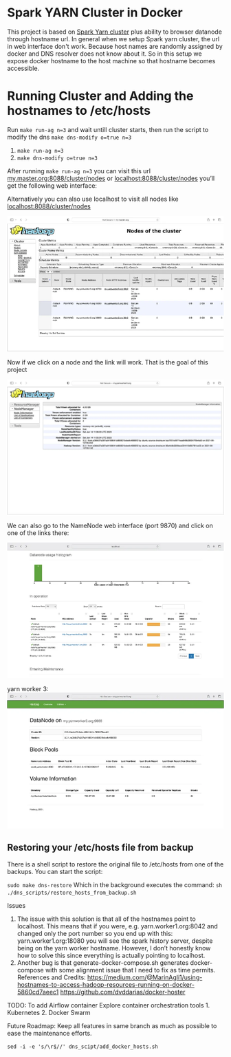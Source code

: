 # Spark YARN Cluster in Docker
This project is based on [Spark Yarn cluster](https://github.com/experientlabs/spark_playground/tree/main/spark-multinode-yarn) plus ability to browser datanode through hostname url. 
In general when we setup Spark yarn cluster, the url in web interface don't work. 
Because host names are randomly assigned by docker and DNS resolver does not know about it. 
So in this setup we expose docker hostname to the host machine so that hostname becomes accessible.


# Running Cluster and Adding the hostnames to /etc/hosts
Run `make run-ag n=3` and wait untill cluster starts, then run the script to modify the dns `make dns-modify o=true n=3`
1. `make run-ag n=3`
2. `make dns-modify o=true n=3`

After running `make run-ag n=3` you can visit this url [my.master.org:8088/cluster/nodes](my.master.org:8088/cluster/nodes) 
or [localhost:8088/cluster/nodes](localhost:8088/cluster/nodes) you’ll get the following web interface:

Alternatively you can also use localhost to visit all nodes like [localhost:8088/cluster/nodes](localhost:8088/cluster/nodes)

![img.png](resources/img.png)


Now if we click on a node and the link will work. That is the goal of this project

![img_1.png](resources/img_1.png)

We can also go to the NameNode web interface (port 9870) and click on one of the links there:

![img_2.png](resources/img_2.png)

yarn worker 3:
![img_3.png](resources/img_3.png)


## Restoring your /etc/hosts file from backup
There is a shell script to restore the original file to /etc/hosts from one of the backups. You can start the script:

`sudo make dns-restore`
Which in the background executes the command:
`sh ./dns_scripts/restore_hosts_from_backup.sh`


Issues
1. The issue with this solution is that all of the hostnames point to localhost. This means that if you were, e.g. yarn.worker1.org:8042 and changed only the port number so you end up with this: yarn.worker1.org:18080 you will see the spark history server, despite being on the yarn worker hostname. However, I don’t honestly know how to solve this since everything is actually pointing to localhost.
2. Another bug is that generate-docker-compose.sh generates docker-compose with some alignment issue that I need to fix as time permits.
References and Credits:
https://medium.com/@MarinAgli1/using-hostnames-to-access-hadoop-resources-running-on-docker-5860cd7aeec1
https://github.com/dvddarias/docker-hoster


TODO:
To add Airflow container
Explore container orchestration tools
    1. Kubernetes
    2. Docker Swarm


Future Roadmap: 
Keep all features in same branch as much as possible to ease the maintenance efforts.  


```
sed -i -e 's/\r$//' dns_scipt/add_docker_hosts.sh
```




